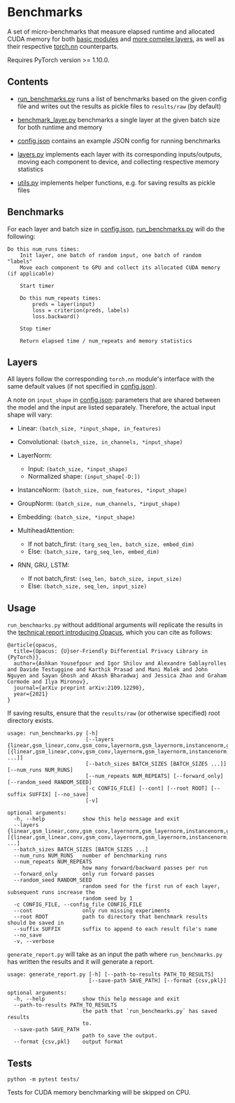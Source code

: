 # Benchmarks

A set of micro-benchmarks that measure elapsed runtime and allocated CUDA memory for both [basic modules](https://github.com/pytorch/opacus/tree/main/opacus/grad_sample) and [more complex layers](https://github.com/pytorch/opacus/tree/main/opacus/layers), as well as their respective [torch.nn](https://pytorch.org/docs/stable/nn.html) counterparts.

Requires PyTorch version >= 1.10.0.

## Contents

- [run_benchmarks.py](run_benchmarks.py) runs a list of benchmarks based on the given config file and writes out the results as pickle files to `results/raw` (by default)

- [benchmark_layer.py](benchmark_layer.py) benchmarks a single layer at the given batch size for both runtime and memory

- [config.json](config.json) contains an example JSON config for running benchmarks

- [layers.py](layers.py) implements each layer with its corresponding inputs/outputs, moving each component to device, and collecting respective memory statistics

- [utils.py](utils.py) implements helper functions, e.g. for saving results as pickle files


## Benchmarks

For each layer and batch size in [config.json](config.json), [run_benchmarks.py](run_benchmarks.py) will do the following:
```
Do this num_runs times:
    Init layer, one batch of random input, one batch of random "labels"
    Move each component to GPU and collect its allocated CUDA memory (if applicable)

    Start timer

    Do this num_repeats times:
        preds = layer(input)
        loss = criterion(preds, labels)
        loss.backward()

    Stop timer

    Return elapsed time / num_repeats and memory statistics
```

## Layers

All layers follow the corresponding `torch.nn` module's interface with the same default values (if not specified in [config.json](config.json)).

A note on `input_shape` in [config.json](config.json): parameters that are shared between the model and the input are listed separately. Therefore, the actual input shape will vary:

- Linear: `(batch_size, *input_shape, in_features)`

- Convolutional: `(batch_size, in_channels, *input_shape)`

- LayerNorm:
    - Input: `(batch_size, *input_shape)`
    - Normalized shape: `(input_shape[-D:])`

- InstanceNorm: `(batch_size, num_features, *input_shape)`

- GroupNorm: `(batch_size, num_channels, *input_shape)`

- Embedding: `(batch_size, *input_shape)`

- MultiheadAttention:
    - If not batch_first: `(targ_seq_len, batch_size, embed_dim)`
    - Else: `(batch_size, targ_seq_len, embed_dim)`

- RNN, GRU, LSTM:
    - If not batch_first: `(seq_len, batch_size, input_size)`
    - Else: `(batch_size, seq_len, input_size)`


## Usage

`run_benchmarks.py` without additional arguments will replicate the results in the [technical report introducing Opacus](https://arxiv.org/abs/2109.12298), which you can cite as follows:
```
@article{opacus,
  title={Opacus: {U}ser-Friendly Differential Privacy Library in {PyTorch}},
  author={Ashkan Yousefpour and Igor Shilov and Alexandre Sablayrolles and Davide Testuggine and Karthik Prasad and Mani Malek and John Nguyen and Sayan Ghosh and Akash Bharadwaj and Jessica Zhao and Graham Cormode and Ilya Mironov},
  journal={arXiv preprint arXiv:2109.12298},
  year={2021}
}
```

If saving results, ensure that the `results/raw` (or otherwise specified) root directory exists.

```
usage: run_benchmarks.py [-h]
                         [--layers {linear,gsm_linear,conv,gsm_conv,layernorm,gsm_layernorm,instancenorm,gsm_instancenorm,groupnorm,gsm_groupnorm,embedding,gsm_embedding,mha,dpmha,gsm_dpmha,rnn,dprnn,gsm_dprnn,gru,dpgru,gsm_dpgru,lstm,dplstm,gsm_dplstm} [{linear,gsm_linear,conv,gsm_conv,layernorm,gsm_layernorm,instancenorm,gsm_instancenorm,groupnorm,gsm_groupnorm,embedding,gsm_embedding,mha,dpmha,gsm_dpmha,rnn,dprnn,gsm_dprnn,gru,dpgru,gsm_dpgru,lstm,dplstm,gsm_dplstm} ...]]
                         [--batch_sizes BATCH_SIZES [BATCH_SIZES ...]] [--num_runs NUM_RUNS]
                         [--num_repeats NUM_REPEATS] [--forward_only] [--random_seed RANDOM_SEED]
                         [-c CONFIG_FILE] [--cont] [--root ROOT] [--suffix SUFFIX] [--no_save]
                         [-v]

optional arguments:
  -h, --help            show this help message and exit
  --layers {linear,gsm_linear,conv,gsm_conv,layernorm,gsm_layernorm,instancenorm,gsm_instancenorm,groupnorm,gsm_groupnorm,embedding,gsm_embedding,mha,dpmha,gsm_dpmha,rnn,dprnn,gsm_dprnn,gru,dpgru,gsm_dpgru,lstm,dplstm,gsm_dplstm} [{linear,gsm_linear,conv,gsm_conv,layernorm,gsm_layernorm,instancenorm,gsm_instancenorm,groupnorm,gsm_groupnorm,embedding,gsm_embedding,mha,dpmha,gsm_dpmha,rnn,dprnn,gsm_dprnn,gru,dpgru,gsm_dpgru,lstm,dplstm,gsm_dplstm} ...]
  --batch_sizes BATCH_SIZES [BATCH_SIZES ...]
  --num_runs NUM_RUNS   number of benchmarking runs
  --num_repeats NUM_REPEATS
                        how many forward/backward passes per run
  --forward_only        only run forward passes
  --random_seed RANDOM_SEED
                        random seed for the first run of each layer, subsequent runs increase the
                        random seed by 1
  -c CONFIG_FILE, --config_file CONFIG_FILE
  --cont                only run missing experiments
  --root ROOT           path to directory that benchmark results should be saved in
  --suffix SUFFIX       suffix to append to each result file's name
  --no_save
  -v, --verbose
```

`generate_report.py` will take as an input the path where `run_benchmarks.py` has written the results and it will generate a report.
```
usage: generate_report.py [-h] [--path-to-results PATH_TO_RESULTS]
                          [--save-path SAVE_PATH] [--format {csv,pkl}]

optional arguments:
  -h, --help            show this help message and exit
  --path-to-results PATH_TO_RESULTS
                        the path that `run_benchmarks.py` has saved results
                        to.
  --save-path SAVE_PATH
                        path to save the output.
  --format {csv,pkl}    output format
```
## Tests

```python -m pytest tests/```

Tests for CUDA memory benchmarking will be skipped on CPU.
